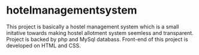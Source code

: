 # hotelmanagementsystem
This project is basically a hostel management system which is a small initative towards making hostel allotment system seemless and transparent. Project is backed by php and MySql databass. Front-end of this project is developed on HTML and CSS.
